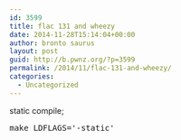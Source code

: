 ```yaml
---
id: 3599
title: flac 131 and wheezy
date: 2014-11-28T15:14:04+00:00
author: bronto saurus
layout: post
guid: http://b.pwnz.org/?p=3599
permalink: /2014/11/flac-131-and-wheezy/
categories:
  - Uncategorized
---
```

static compile;

<pre>make LDFLAGS='-static'</pre>